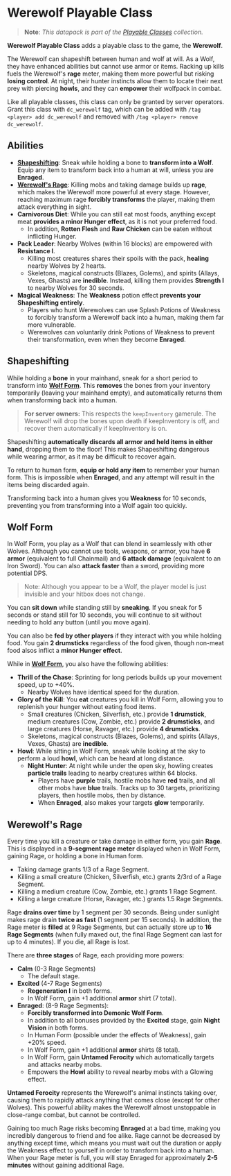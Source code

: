 # Werewolf Playable Class

> **Note**: *This datapack is part of the [Playable Classes](https://github.com/Drakonkinst/DrakonsDatapacks/wiki/Playable-Classes) collection.*

**Werewolf Playable Class** adds a playable class to the game, the **Werewolf**.

The Werewolf can shapeshift between human and wolf at will. As a Wolf, they have enhanced abilities but cannot use armor or items. Racking up kills fuels the Werewolf's **rage** meter, making them more powerful but risking **losing control**. At night, their hunter instincts allow them to locate their next prey with piercing **howls**, and they can **empower** their wolfpack in combat.

Like all playable classes, this class can only be granted by server operators. Grant this class with `dc_werewolf` tag, which can be added with `/tag <player> add dc_werewolf` and removed with `/tag <player> remove dc_werewolf`.

## Abilities

- **[Shapeshifting](#shapeshifting)**: Sneak while holding a bone to **transform into a Wolf**. Equip any item to transform back into a human at will, unless you are **Enraged**.
- **[Werewolf's Rage](#werewolfs-rage)**: Killing mobs and taking damage builds up **rage**, which makes the Werewolf more powerful at every stage. However, reaching maximum rage **forcibly transforms** the player, making them attack everything in sight.
- **Carnivorous Diet**: While you can still eat most foods, anything except meat **provides a minor Hunger effect**, as it is not your preferred food.
  - In addition, **Rotten Flesh** and **Raw Chicken** can be eaten without inflicting Hunger.
- **Pack Leader**: Nearby Wolves (within 16 blocks) are empowered with **Resistance I**.
  - Killing most creatures shares their spoils with the pack, **healing** nearby Wolves by 2 hearts.
  - Skeletons, magical constructs (Blazes, Golems), and spirits (Allays, Vexes, Ghasts) are **inedible**. Instead, killing them provides **Strength I** to nearby Wolves for 30 seconds.
- **Magical Weakness**: The **Weakness** potion effect **prevents your Shapeshifting entirely**.
  - Players who hunt Werewolves can use Splash Potions of Weakness to forcibly transform a Werewolf back into a human, making them far more vulnerable.
  - Werewolves can voluntarily drink Potions of Weakness to prevent their transformation, even when they become **Enraged**.

## Shapeshifting

While holding a **bone** in your mainhand, sneak for a short period to transform into **[Wolf Form](#wolf-form)**. This **removes** the bones from your inventory temporarily (leaving your mainhand empty), and automatically returns them when transforming back into a human.

> **For server owners:** This respects the `keepInventory` gamerule. The Werewolf will drop the bones upon death if keepInventory is off, and recover them automatically if keepInventory is on.

Shapeshifting **automatically discards all armor and held items in either hand**, dropping them to the floor! This makes Shapeshifting dangerous while wearing armor, as it may be difficult to recover again.

To return to human form, **equip or hold any item** to remember your human form. This is impossible when **Enraged**, and any attempt will result in the items being discarded again.

Transforming back into a human gives you **Weakness** for 10 seconds, preventing you from transforming into a Wolf again too quickly.

## Wolf Form

In Wolf Form, you play as a Wolf that can blend in seamlessly with other Wolves. Although you cannot use tools, weapons, or armor, you have **6 armor** (equivalent to full Chainmail) and **6 attack damage** (equivalent to an Iron Sword). You can also **attack faster** than a sword, providing more potential DPS.

> Note: Although you appear to be a Wolf, the player model is just invisible and your hitbox does not change.

You can **sit down** while standing still by **sneaking**. If you sneak for 5 seconds or stand still for 10 seconds, you will continue to sit without needing to hold any button (until you move again).

You can also be **fed by other players** if they interact with you while holding food. You gain **2 drumsticks** regardless of the food given, though non-meat food alsos inflict a **minor Hunger effect**.

While in **[Wolf Form](#wolf-form)**, you also have the following abilities:

- **Thrill of the Chase**: Sprinting for long periods builds up your movement speed, up to +40%.
  - Nearby Wolves have identical speed for the duration.
- **Glory of the Kill**: You **eat** creatures you kill in Wolf Form, allowing you to replenish your hunger without eating food items.
  - Small creatures (Chicken, Silverfish, etc.) provide **1 drumstick**, medium creatures (Cow, Zombie, etc.) provide **2 drumsticks**, and large creatures (Horse, Ravager, etc.) provide **4 drumsticks**.
  - Skeletons, magical constructs (Blazes, Golems), and spirits (Allays, Vexes, Ghasts) are **inedible**.
- **Howl**: While sitting in Wolf Form, sneak while looking at the sky to perform a loud **howl**, which can be heard at long distance.
  - **Night Hunter**: At night while under the open sky, howling creates **particle trails** leading to nearby creatures within 64 blocks.
    - Players have **purple** trails, hostile mobs have **red** trails, and all other mobs have **blue** trails. Tracks up to 30 targets, prioritizing players, then hostile mobs, then by distance.
    - When **Enraged**, also makes your targets **glow** temporarily.

## Werewolf's Rage

Every time you kill a creature or take damage in either form, you gain **Rage**. This is displayed in a **9-segment rage meter** displayed when in Wolf Form, gaining Rage, or holding a bone in Human form.

- Taking damage grants 1/3 of a Rage Segment.
- Killing a small creature (Chicken, Silverfish, etc.) grants 2/3rd of a Rage Segment.
- Killing a medium creature (Cow, Zombie, etc.) grants 1 Rage Segment.
- Killing a large creature (Horse, Ravager, etc.) grants 1.5 Rage Segments.

Rage **drains over time** by 1 segment per 30 seconds. Being under sunlight makes rage drain **twice as fast** (1 segment per 15 seconds). In addition, the Rage meter is **filled** at 9 Rage Segments, but can actually store up to **16 Rage Segments** (when fully maxed out, the final Rage Segment can last for up to 4 minutes). If you die, all Rage is lost.

There are **three stages** of Rage, each providing more powers:

- **Calm** (0-3 Rage Segments)
  - The default stage.
- **Excited** (4-7 Rage Segments)
  - **Regeneration I** in both forms.
  - In Wolf Form, gain +1 additional **armor** shirt (7 total).
- **Enraged**: (8-9 Rage Segments):
  - **Forcibly transformed into Demonic Wolf Form**.
  - In addition to all bonuses provided by the **Excited** stage, gain **Night Vision** in both forms.
  - In Human Form (possible under the effects of Weakness), gain +20% speed.
  - In Wolf Form, gain +1 additional **armor** shirts (8 total).
  - In Wolf Form, gain **Untamed Ferocity** which automatically targets and attacks nearby mobs.
  - Empowers the **Howl** ability to reveal nearby mobs with a Glowing effect.

**Untamed Ferocity** represents the Werewolf's animal instincts taking over, causing them to rapidly attack anything that comes close (except for other Wolves). This powerful ability makes the Werewolf almost unstoppable in close-range combat, but cannot be controlled.

Gaining too much Rage risks becoming **Enraged** at a bad time, making you incredibly dangerous to friend and foe alike. Rage cannot be decreased by anything except time, which means you must wait out the duration or apply the Weakness effect to yourself in order to transform back into a human. When your Rage meter is full, you will stay Enraged for approximately **2-5 minutes** without gaining additional Rage.
